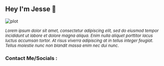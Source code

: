 ## __Hey I'm Jesse 👋__ 

![plot](.file:///Users/jesse/Downloads/Jesse%20October.png)


<font size="2">*Lorem ipsum dolor sit amet, consectetur adipiscing elit, sed do eiusmod tempor incididunt ut labore et dolore magna aliqua. Enim nulla aliquet porttitor lacus luctus accumsan tortor. At risus viverra adipiscing at in tellus integer feugiat. Tellus molestie nunc non blandit massa enim nec dui nunc*.</font> 


### __Contact Me/Socials__ : 